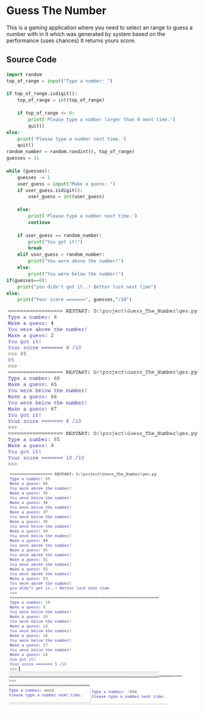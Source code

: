 # Guess The Number

This  is a gaming application
where you need to select an range to guess a number with in it which was generated by system based on the performance (uses chances) It returns yours score.
## Source Code  
```python
import random
top_of_range = input("Type a number: ")

if top_of_range.isdigit():
    top_of_range = int(top_of_range)

    if top_of_range <= 0:
        print('Please type a number larger than 0 next time.')
        quit()
else:
    print('Please type a number next time.')
    quit()
random_number = random.randint(0, top_of_range)
guesses = 11

while (guesses):
    guesses -= 1
    user_guess = input("Make a guess: ")
    if user_guess.isdigit():
        user_guess = int(user_guess)
    
    else:
        print('Please type a number next time.')
        continue

    if user_guess == random_number:
        print("You got it!")
        break
    elif user_guess > random_number:
        print("You were above the number!")
    else:
        print("You were below the number!")
if(guesses==0):
    print("you didn't get it..! Better luck next time")
else:
    print("Your score =======", guesses,"/10")

```

![samples](images/Picture1.jpg)
![samples](images/Picture2.jpg)

